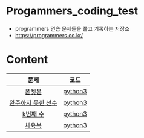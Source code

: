 # Progammers_coding_test
- programmers 연습 문제들을 풀고 기록하는 저장소
- https://programmers.co.kr/
# Content
|문제|코드|
|:---:|:---:|
|[폰켓몬](https://programmers.co.kr/learn/courses/30/lessons/1845)|[python3](https://github.com/ohsoou/Progammers_coding_test/blob/main/Level1/python3_01.py)|
|[완주하지 못한 선수](https://programmers.co.kr/learn/courses/30/lessons/42576)|[python3](https://github.com/ohsoou/Progammers_coding_test/blob/main/Level1/python3_02.py)|
|[k번째 수](https://programmers.co.kr/learn/courses/30/lessons/42748)|[python3](https://github.com/ohsoou/Progammers_coding_test/blob/main/Level1/python3_03.py)|
|[체육복](https://programmers.co.kr/learn/courses/30/lessons/42862)|[python3](https://github.com/ohsoou/Progammers_coding_test/blob/main/Level1/python3_04.py)|
